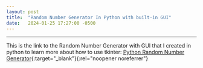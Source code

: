 ```yaml
---
layout: post
title:  "Random Number Generator In Python with built-in GUI"
date:   2024-01-25 17:27:00 -0500
---
```

---
This is the link to the Random Number Generator with GUI that I created in python to learn more about how to use tkinter:
[Python Random Number Generator](https://github.com/thatguy2014/Python-RNG-w-gui/tree/main){:target="_blank"}{:rel="noopener noreferrer"}

